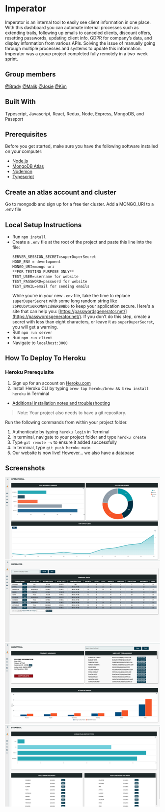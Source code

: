 # Imperator

Imperator is an internal tool to easily see client information in one place. With this dashboard you can automate internal processes such as extending trails, following up emails to canceled clients, discount offers, resetting passwords, updating client info, GDPR for company’s data, and display information from various APIs. Solving the issue of manually going through multiple processes and systems to update this information. Imperator was a group project completed fully remotely in a two-week sprint.

## Group members

[@Brady](https://github.com/bradybaker)
[@Malik](https://github.com/MalikElate)
[@Josie](https://github.com/freder48)
[@Kim](https://github.com/korchard)

## Built With

Typescript, Javascript, React, Redux, Node, Express, MongoDB, and Passport

## Prerequisites

Before you get started, make sure you have the following software installed on your computer:

- [Node.js](https://nodejs.org/en/)
- [MongoDB Atlas](https://www.mongodb.com/)
- [Nodemon](https://nodemon.io/)
- [Typescript](https://www.typescriptlang.org/)

## Create an atlas account and cluster

Go to mongodb and sign up for a free tier cluster. Add a MONGO_URI to a .env file

## Local Setup Instructions

- Run `npm install`
- Create a `.env` file at the root of the project and paste this line into the file:
  ```
  SERVER_SESSION_SECRET=superDuperSecret
  NODE_ENV = development
  MONGO_URI=mongo uri
  **FOR TESTING PURPOSE ONLY**
  TEST_USER=username for website
  TEST_PASSWORD=password for website
  TEST_EMAIL=email for sending emails
  ```
  While you're in your new `.env` file, take the time to replace `superDuperSecret` with some long random string like `25POUbVtx6RKVNWszd9ERB9Bb6` to keep your application secure. Here's a site that can help you: [https://passwordsgenerator.net/](https://passwordsgenerator.net/). If you don't do this step, create a secret with less than eight characters, or leave it as `superDuperSecret`, you will get a warning.
- Run `npm run server`
- Run `npm run client`
- Navigate to `localhost:3000`

## How To Deploy To Heroku

### Heroku Prerequisite

1. Sign up for an account on [Heroku.com](https://www.heroku.com/)
2. Install Heroku CLI by typing `brew tap heroku/brew && brew install heroku` in Terminal

- [Additional installation notes and troubleshooting](https://devcenter.heroku.com/articles/heroku-cli#download-and-install)

> Note: Your project also needs to have a git repository.

Run the following commands from within your project folder.

1. Authenticate by typing `heroku login` in Terminal
2. In terminal, navigate to your project folder and type `heroku create`
3. Type `git remote -v` to ensure it added successfully
4. In terminal, type `git push heroku main`
5. Our website is now live! However... we also have a database

## Screenshots

![Operational](screenshots/operational.png)
![Imperator](screenshots/imperator.png)
![Analytical](screenshots/analytical.png)
![Strategic](screenshots/strategic.png)
